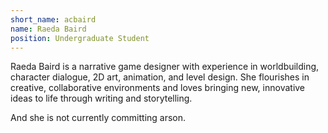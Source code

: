 ```yaml
---
short_name: acbaird
name: Raeda Baird
position: Undergraduate Student
---
```


Raeda Baird is a narrative game designer with experience in worldbuilding, character dialogue, 2D art, animation, and level design. She flourishes in creative, collaborative environments and loves bringing new, innovative ideas to life through writing and storytelling.

And she is not currently committing arson.